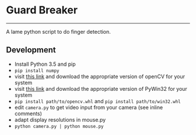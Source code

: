 # Guard Breaker
---------------

A lame python script to do finger detection.

## Development

* Install Python 3.5 and pip
* `pip install numpy`
* visit [this link](http://www.lfd.uci.edu/~gohlke/pythonlibs/#opencv) and download the appropriate version of openCV for your system
* visit [this link](http://www.lfd.uci.edu/~gohlke/pythonlibs/#pywin32) and download the appropriate version of PyWin32 for your system
* `pip install path/to/opencv.whl` and `pip install path/to/win32.whl`
* edit `camera.py` to get video input from your camera (see inline comments)
* adapt display resolutions in mouse.py
* `python camera.py | python mouse.py`
